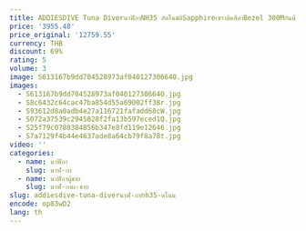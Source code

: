 ```yaml
---
title: ADDIESDIVE Tuna DiverนาฬิกาNH35 อัตโนมัติSapphireเซรามิคสีดําBezel 300Mกันน้ําBGW9 Luminousนาฬิกาผู้ชาย
price: '3955.48'
price_original: '12759.55'
currency: THB
discount: 69%
rating: 5
volume: 3
image: S613167b9dd704528973af04012730664O.jpg
images:
  - S613167b9dd704528973af04012730664O.jpg
  - S8c6432c64cac47ba854d55a69002ff38r.jpg
  - S93612d8a0adb4e27a116721fafadd68cW.jpg
  - S072a37539c2945828f2fa13b597eced1Q.jpg
  - S25f79c0780384856b347e8fd119e12646.jpg
  - S7a7129f4b44e4637ade8a64cb79f8a78t.jpg
video: ''
categories:
  - name: นาฬิกา
    slug: นาฬ-กา
  - name: นาฬิกาผู้ชาย
    slug: นาฬ-กาผ-ชาย
slug: addiesdive-tuna-diverนาฬ-กาnh35-ตโนม
encode: op83wD2
lang: th
---
```

  